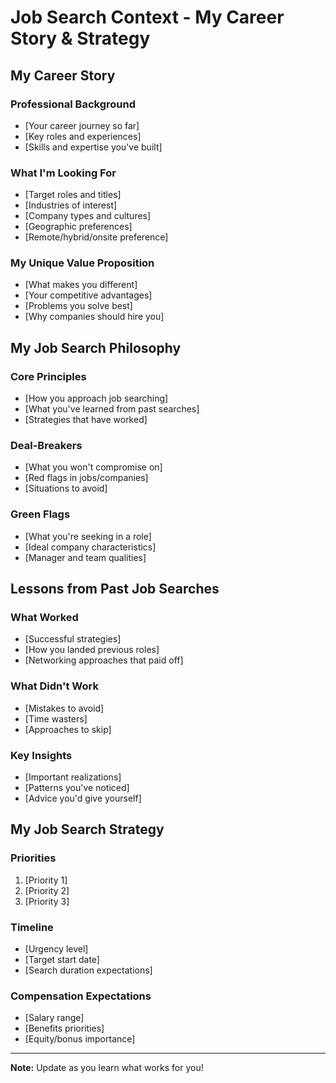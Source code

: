 # Job Search Context - My Career Story & Strategy

## My Career Story

### Professional Background
- [Your career journey so far]
- [Key roles and experiences]
- [Skills and expertise you've built]

### What I'm Looking For
- [Target roles and titles]
- [Industries of interest]
- [Company types and cultures]
- [Geographic preferences]
- [Remote/hybrid/onsite preference]

### My Unique Value Proposition
- [What makes you different]
- [Your competitive advantages]
- [Problems you solve best]
- [Why companies should hire you]

## My Job Search Philosophy

### Core Principles
- [How you approach job searching]
- [What you've learned from past searches]
- [Strategies that have worked]

### Deal-Breakers
- [What you won't compromise on]
- [Red flags in jobs/companies]
- [Situations to avoid]

### Green Flags
- [What you're seeking in a role]
- [Ideal company characteristics]
- [Manager and team qualities]

## Lessons from Past Job Searches

### What Worked
- [Successful strategies]
- [How you landed previous roles]
- [Networking approaches that paid off]

### What Didn't Work
- [Mistakes to avoid]
- [Time wasters]
- [Approaches to skip]

### Key Insights
- [Important realizations]
- [Patterns you've noticed]
- [Advice you'd give yourself]

## My Job Search Strategy

### Priorities
1. [Priority 1]
2. [Priority 2]
3. [Priority 3]

### Timeline
- [Urgency level]
- [Target start date]
- [Search duration expectations]

### Compensation Expectations
- [Salary range]
- [Benefits priorities]
- [Equity/bonus importance]

---

**Note:** Update as you learn what works for you!
